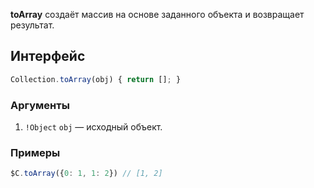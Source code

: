 **toArray** создаёт массив на основе заданного объекта и возвращает результат.

## Интерфейс

```js
Collection.toArray(obj) { return []; }
```

### Аргументы

1. `!Object` `obj` — исходный объект.

### Примеры

```js
$C.toArray({0: 1, 1: 2}) // [1, 2]
```